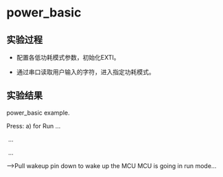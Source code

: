 # power_basic

## 实验过程

+ 配置各低功耗模式参数，初始化EXTI。

+ 通过串口读取用户输入的字符，进入指定功耗模式。

## 实验结果

power_basic example.

Press:
    a) for Run
    ...

​    ...

​    ...

 -->Pull wakeup pin down to wake up the MCU 
  MCU is going in run mode...
